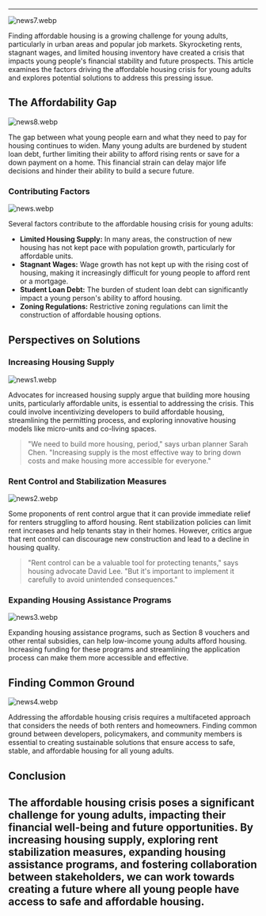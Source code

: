 ---

![news7.webp](news7.webp)

Finding affordable housing is a growing challenge for young adults, particularly in urban areas and popular job markets. Skyrocketing rents, stagnant wages, and limited housing inventory have created a crisis that impacts young people's financial stability and future prospects. This article examines the factors driving the affordable housing crisis for young adults and explores potential solutions to address this pressing issue.

## The Affordability Gap

![news8.webp](news8.webp)

The gap between what young people earn and what they need to pay for housing continues to widen. Many young adults are burdened by student loan debt, further limiting their ability to afford rising rents or save for a down payment on a home. This financial strain can delay major life decisions and hinder their ability to build a secure future.

### Contributing Factors

![news.webp](news.webp)

Several factors contribute to the affordable housing crisis for young adults:

* **Limited Housing Supply:**  In many areas, the construction of new housing has not kept pace with population growth, particularly for affordable units.
* **Stagnant Wages:**  Wage growth has not kept up with the rising cost of housing, making it increasingly difficult for young people to afford rent or a mortgage.
* **Student Loan Debt:**  The burden of student loan debt can significantly impact a young person's ability to afford housing.
* **Zoning Regulations:**  Restrictive zoning regulations can limit the construction of affordable housing options.

## Perspectives on Solutions

### Increasing Housing Supply

![news1.webp](news1.webp)

Advocates for increased housing supply argue that building more housing units, particularly affordable units, is essential to addressing the crisis. This could involve incentivizing developers to build affordable housing, streamlining the permitting process, and exploring innovative housing models like micro-units and co-living spaces.

> "We need to build more housing, period," says urban planner Sarah Chen. "Increasing supply is the most effective way to bring down costs and make housing more accessible for everyone."

### Rent Control and Stabilization Measures

![news2.webp](news2.webp)

Some proponents of rent control argue that it can provide immediate relief for renters struggling to afford housing. Rent stabilization policies can limit rent increases and help tenants stay in their homes. However, critics argue that rent control can discourage new construction and lead to a decline in housing quality.

> "Rent control can be a valuable tool for protecting tenants," says housing advocate David Lee. "But it's important to implement it carefully to avoid unintended consequences."

### Expanding Housing Assistance Programs

![news3.webp](news3.webp)

Expanding housing assistance programs, such as Section 8 vouchers and other rental subsidies, can help low-income young adults afford housing. Increasing funding for these programs and streamlining the application process can make them more accessible and effective.

## Finding Common Ground

![news4.webp](news4.webp)

Addressing the affordable housing crisis requires a multifaceted approach that considers the needs of both renters and homeowners. Finding common ground between developers, policymakers, and community members is essential to creating sustainable solutions that ensure access to safe, stable, and affordable housing for all young adults.

## Conclusion

The affordable housing crisis poses a significant challenge for young adults, impacting their financial well-being and future opportunities. By increasing housing supply, exploring rent stabilization measures, expanding housing assistance programs, and fostering collaboration between stakeholders, we can work towards creating a future where all young people have access to safe and affordable housing.
---